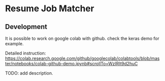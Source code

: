 # Resume Job Matcher

## Development
It is possible to work on google colab with github. check the keras demo for example.

Detailed instruction: https://colab.research.google.com/github/googlecolab/colabtools/blob/master/notebooks/colab-github-demo.ipynb#scrollTo=WzIRIt9d2huC

TODO: add description.
